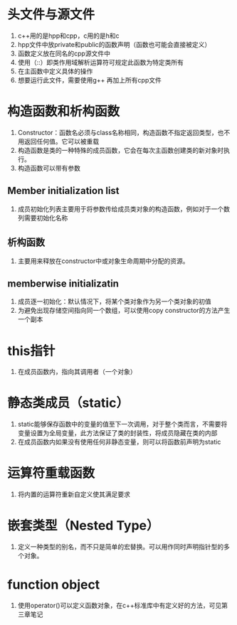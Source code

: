 # 头文件与源文件
1. c++用的是hpp和cpp，c用的是h和c
2. hpp文件中放private和public的函数声明（函数也可能会直接被定义）
3. 函数定义放在同名的cpp源文件中
4. 使用（::）即类作用域解析运算符可规定此函数为特定类所有
5. 在主函数中定义具体的操作
6. 想要运行此文件，需要使用g++ 再加上所有cpp文件

# 构造函数和析构函数
1. Constructor：函数名必须与class名称相同，构造函数不指定返回类型，也不用返回任何值。它可以被重载
2. 构造函数是类的一种特殊的成员函数，它会在每次主函数创建类的新对象时执行。
3. 构造函数可以带有参数

## Member initialization list
1. 成员初始化列表主要用于将参数传给成员类对象的构造函数，例如对于一个数列需要初始化名称

## 析构函数
1. 主要用来释放在constructor中或对象生命周期中分配的资源。

## memberwise initializatin
1. 成员逐一初始化：默认情况下，将某个类对象作为另一个类对象的初值
2. 为避免出现存储空间指向同一个数组，可以使用copy constructor的方法产生一个副本

# this指针
1. 在成员函数内，指向其调用者（一个对象）

# 静态类成员（static）
1. static能够保存函数中的变量的值至下一次调用，对于整个类而言，不需要将变量设置为全局变量，此方法保证了类的封装性，将成员隐藏在类的内部
2. 在成员函数内如果没有使用任何非静态变量，则可以将函数前声明为static

# 运算符重载函数
1. 将内置的运算符重新自定义使其满足要求

# 嵌套类型（Nested Type）
1. 定义一种类型的别名，而不只是简单的宏替换。可以用作同时声明指针型的多个对象。

# function object
1. 使用operator()可以定义函数对象，在c++标准库中有定义好的方法，可见第三章笔记